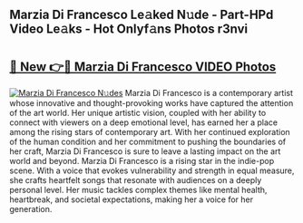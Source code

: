 ## Marzia Di Francesco Le𝚊ked N𝚞de - Part-HPd Video Le𝚊ks - Hot Onlyf𝚊ns Photos r3nvi

# <h2><a href="http://ab93518.deff.icu/?id=Marzia+Di+Francesco">🔗 New 👉🔴 Marzia Di Francesco VIDEO Photos</a></h2>

[![Marzia Di Francesco N𝚞des](https://i.imgur.com/rIISA9y.gif)](http://ab93518.deff.icu/?id=Marzia+Di+Francesco)
Marzia Di Francesco is a contemporary artist whose innovative and thought-provoking works have captured the attention of the art world. Her unique artistic vision, coupled with her ability to connect with viewers on a deep emotional level, has earned her a place among the rising stars of contemporary art. With her continued exploration of the human condition and her commitment to pushing the boundaries of her craft, Marzia Di Francesco is sure to leave a lasting impact on the art world and beyond. Marzia Di Francesco is a rising star in the indie-pop scene. With a voice that evokes vulnerability and strength in equal measure, she crafts heartfelt songs that resonate with audiences on a deeply personal level. Her music tackles complex themes like mental health, heartbreak, and societal expectations, making her a voice for her generation.
